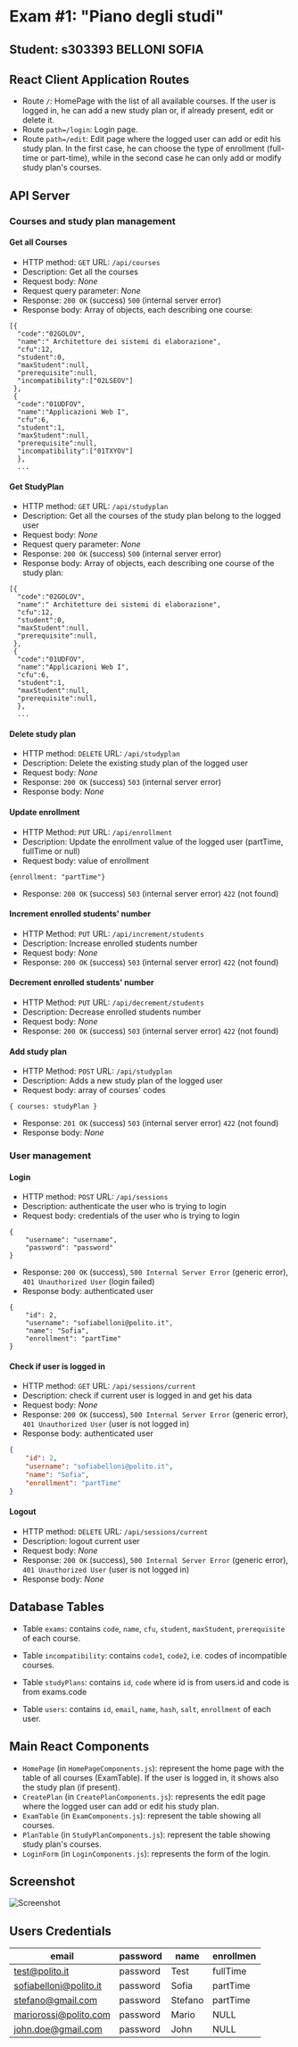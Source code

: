 # Exam #1: "Piano degli studi"
## Student: s303393 BELLONI SOFIA 

## React Client Application Routes

- Route `/`: HomePage with the list of all available courses. If the user is logged in, he can add a new study plan or, if already present, edit or delete it.
- Route `path=/login`: Login page.
- Route `path=/edit`: Edit page where the logged user can add or edit his study plan. In the first case, he can choose the type of enrollment (full-time or part-time), while in the second case he can only add or modify study plan's courses.

## API Server

### Courses and study plan management

#### Get all Courses

* HTTP method: `GET`  URL: `/api/courses`
* Description: Get all the courses
* Request body: _None_
* Request query parameter: _None_
* Response: `200 OK` (success) `500` (internal server error)
* Response body: Array of objects, each describing one course:

```
[{
  "code":"02GOLOV",
  "name":" Architetture dei sistemi di elaborazione",
  "cfu":12,
  "student":0,
  "maxStudent":null,
  "prerequisite":null,
  "incompatibility":["02LSEOV"]
 },
 {
  "code":"01UDFOV",
  "name":"Applicazioni Web I",
  "cfu":6,
  "student":1,
  "maxStudent":null,
  "prerequisite":null,
  "incompatibility":["01TXYOV"]
  },
  ...
```

#### Get StudyPlan

* HTTP method: `GET`  URL: `/api/studyplan`
* Description: Get all the courses of the study plan belong to the logged user
* Request body: _None_
* Request query parameter: _None_
* Response: `200 OK` (success) `500` (internal server error)
* Response body: Array of objects, each describing one course of the study plan:

```
[{
  "code":"02GOLOV",
  "name":" Architetture dei sistemi di elaborazione",
  "cfu":12,
  "student":0,
  "maxStudent":null,
  "prerequisite":null,
 },
 {
  "code":"01UDFOV",
  "name":"Applicazioni Web I",
  "cfu":6,
  "student":1,
  "maxStudent":null,
  "prerequisite":null,
  },
  ...
```

#### Delete study plan

* HTTP method: `DELETE`  URL: `/api/studyplan`
* Description: Delete the existing study plan of the logged user
* Request body: _None_
* Response: `200 OK` (success) `503` (internal server error)
* Response body: _None_

#### __Update enrollment__

* HTTP Method: `PUT` URL: `/api/enrollment`
* Description: Update the enrollment value of the logged user (partTime, fullTime or null)
* Request body: value of enrollment

```
{enrollment: "partTime"}
```
* Response: `200 OK` (success) `503` (internal server error) `422` (not found)


#### __Increment enrolled students' number__

* HTTP Method: `PUT` URL: `/api/increment/students`
* Description: Increase enrolled students number
* Request body: _None_
* Response: `200 OK` (success) `503` (internal server error) `422` (not found)

#### __Decrement enrolled students' number__

* HTTP Method: `PUT` URL: `/api/decrement/students`
* Description: Decrease enrolled students number
* Request body: _None_
* Response: `200 OK` (success) `503` (internal server error) `422` (not found)

#### __Add study plan__

* HTTP Method: `POST` URL: `/api/studyplan`
* Description: Adds a new study plan of the logged user
* Request body: array of courses' codes

```
{ courses: studyPlan }
```
* Response: `201 OK` (success) `503` (internal server error) `422` (not found)
* Response body: _None_ 

### User management
#### Login

* HTTP method: `POST`  URL: `/api/sessions`
* Description: authenticate the user who is trying to login
* Request body: credentials of the user who is trying to login

```
{
    "username": "username",
    "password": "password"
}
```
* Response: `200 OK` (success), `500 Internal Server Error` (generic error), `401 Unauthorized User` (login failed)
* Response body: authenticated user

```
{
    "id": 2,
    "username": "sofiabelloni@polito.it", 
    "name": "Sofia",
    "enrollment": "partTime"
}
```

#### Check if user is logged in

* HTTP method: `GET`  URL: `/api/sessions/current`
* Description: check if current user is logged in and get his data
* Request body: _None_
* Response: `200 OK` (success), `500 Internal Server Error` (generic error), `401 Unauthorized User` (user is not logged in)
* Response body: authenticated user

``` JSON
{
    "id": 2,
    "username": "sofiabelloni@polito.it", 
    "name": "Sofia",
    "enrollment": "partTime"
}
```

#### Logout

* HTTP method: `DELETE`  URL: `/api/sessions/current`
* Description: logout current user
* Request body: _None_
* Response: `200 OK` (success), `500 Internal Server Error` (generic error), `401 Unauthorized User` (user is not logged in)
* Response body: _None_

## Database Tables

- Table `exams`: contains `code`, `name`, `cfu`, `student`, `maxStudent`, `prerequisite` of each course.

- Table `incompatibility`: contains `code1`, `code2`, i.e. codes of incompatible courses.

- Table `studyPlans`: contains `id`, `code` where id is from users.id and code is from exams.code
- Table `users`: contains `id`, `email`, `name`, `hash`, `salt`, `enrollment` of each user.


## Main React Components

- `HomePage` (in `HomePageComponents.js`): represent the home page with the table of all courses (ExamTable). If the user is logged in, it shows also the study plan (if present).
- `CreatePlan` (in `CreatePlanComponents.js`): represents the edit page where the logged user can add or edit his study plan. 
- `ExamTable` (in `ExamComponents.js`): represent the table showing all courses.
- `PlanTable` (in `StudyPlanComponents.js`): represent the table showing study plan's courses.
- `LoginForm` (in `LoginComponents.js`): represents the form of the login.

## Screenshot

![Screenshot](./img/EditPage.png)

## Users Credentials

| email | password | name | enrollmen |
|-------|----------|------|-----------|
| test@polito.it | password | Test | fullTime |
| sofiabelloni@polito.it | password | Sofia | partTime |
| stefano@gmail.com | password | Stefano | partTime |
| mariorossi@polito.com | password | Mario | NULL | 
| john.doe@gmail.com | password | John | NULL |